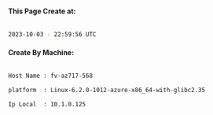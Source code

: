 
   
#### This Page Create at:

```bash

2023-10-03 - 22:59:56 UTC

```

#### Create By Machine:

```bash

Host Name : fv-az717-568

platform  : Linux-6.2.0-1012-azure-x86_64-with-glibc2.35

Ip Local  : 10.1.0.125

```


